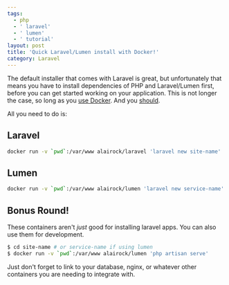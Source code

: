 ```yaml
---
tags:
  - php
  - ' laravel'
  - ' lumen'
  - ' tutorial'
layout: post
title: 'Quick Laravel/Lumen install with Docker!'
category: Laravel
---
```


The default installer that comes with Laravel is great, but unfortunately that means you have to install dependencies of PHP and Laravel/Lumen first, before you can get started working on your application. This is not longer the case, so long as you [use Docker](https://docs.docker.com/mac/step_one/ "use Docker"). And you [should](https://www.docker.com/use-cases "should").

All you need to do is:

## Laravel

```bash
docker run -v `pwd`:/var/www alairock/laravel 'laravel new site-name'
```

## Lumen

```bash
docker run -v `pwd`:/var/www alairock/lumen 'laravel new service-name'
```

## Bonus Round!

These containers aren't _just_ good for installing laravel apps. You can also use them for development.

```bash
$ cd site-name # or service-name if using lumen
$ docker run -v `pwd`:/var/www alairock/lumen 'php artisan serve'
```

Just don't forget to link to your database, nginx, or whatever other containers you are needing to integrate with.
